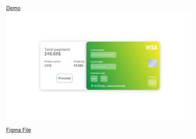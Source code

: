 <a href="credit-card-check-out-vue.vercel.app" >
    Demo
    <img height="300" src="./src/assets/vueCheckForm.jpg" alt="demo" />
</a>

<a href="https://www.figma.com/file/Gqoy3SKeCAWULlceKHA0zm/Credit-card-checkout-form---Maybe-a-flower-shop%3F-(Community)?t=RArnryagWyi8kMnC-0" >Figma File</a>
